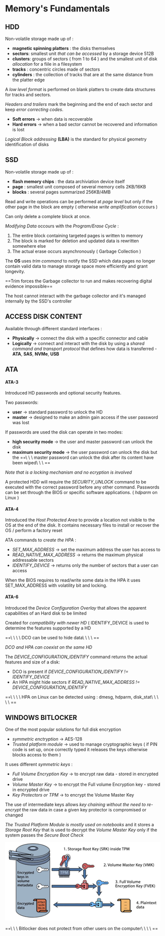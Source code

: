 # Memory's Fundamentals
## HDD
Non-volatile storage made up of :
- **magnetic spinning platters** : the disks themselves
- **sectors**: smallest unit *that can be accessed* by a storage device 512B
- **clusters**: groups of sectors (  from 1 to 64 ) and the smallest unit of disk *allocation* for a fiile in a filesystem
- **tracks** : concentric circles made of sectors
- **cylinders** : the collection of tracks that are at the same distance from the platter edge

A *low level format* is performed on blank platters to create data structures for tracks and sectors.

*Headers and trailers* mark the beginning and the end of each sector and keep *error correcting codes*.

- **Soft errors** -> when data is recoverable
- **Hard errors** -> when a bad sector cannot be recovered and information is lost

*Logical Block addressing* **(LBA)** is the standard for physical geometry identification of disks

## SSD
Non-volatile storage made up of :
- **flash memory chips** : the data archiviation device itself
- **page** : smallest unit composed of several memory cells 2KB/16KB
- **blocks** : several pages summarized 256KB/4MB

Read and write operations can be performed at *page level* but only if the other page in the block are empty ( otherwise *write amplification* occours )

Can only delete a complete block at once.

*Modifying Data* occours with the *Program/Erase Cycle* :

1. The entire block containing targeted pages is written to memory
2. The block is marked for deletion and updated data is rewritten somewhere else
3. The actual erase occurs asynchronously ( Garbage Collection )

The **OS** uses *trim command* to notify the SSD which data pages no longer contain valid data to manage storage space more efficiently and grant longevity.

==Trim forces the Garbage collector to run and makes recovering digital 
evidence impossible==

The host cannot interact with the garbage collector and it's managed internally by the SSD's controller

## ACCESS DISK CONTENT

Available through different standard interfaces :
- **Physically** -> connect the disk with a specific connector and cable
- **Logically** -> connect and interact with the disk by using a *shared command and transport protocol* that defines how data is transferred - **ATA**, **SAS**, **NVMe**, **USB**

## ATA

#### ATA-3

Introduced HD passwords and optional security features.

Two passwords:
- **user** -> standard password to unlock the HD
- **master** -> designed to make an admin gain access if the user password was lost 

If passwords are used the disk can operate in two modes:
- **high security mode** -> the user and master password can unlock the disk
- **maximum security mode** -> the user password can unlock the disk but the
	==\ \ \ master password can unlock the disk after its content have been wiped\ \ \ ==

*Note that is a locking mechanism and no ecryption is involved*

A protected HDD will require the *SECURITY_UNLOCK* command to be executed with the correct password before any other command.
Passwords can be set through the  BIOS or specific software applications.
( *hdparm* on Linux )

#### ATA-4

Introduced  the *Host Protected Area* to provide a location not visible to the OS at the end of the disk.
It contains necessary files to install or recover the OS / perform a factory reset

ATA commands to *create the HPA* :
- *SET_MAX_ADDRESS* -> set the maximum address the user has access to
- *READ_NATIVE_MAX_ADDRESS* -> returns the maximum physical addressable sectors
- *IDENTIFY_DEVICE* -> returns only the number of sectors that a user can access

When the BIOS requires to read/write some data in the HPA it uses SET_MAX_ADDRESS with volatility bit and locking.

#### ATA-6

Introduced the *Device Configuration Overlay* that allows the apparent capabilities of an Hard disk to be limited

Created for *compatibility with newer HD* ( IDENTIFY_DEVICE is used to determine the features supported by a HD 

==\ \ \ \ DCO can be used to hide data\ \ \ \ == 

*DCO and HPA can coexist on the same HD*

The *DEVICE_CONFIGURATION_IDENTIFY* command returns the actual features and size of a disk:
- DCO is present if  *DEVICE_CONFIGURATION_IDENTIFY != IDENTIFY_DEVICE*
- An HPA might hide sectors if *READ_NATIVE_MAX_ADDRESS != DEVICE_CONFIGURATION_IDENTIFY*

==\ \ \ \ HPA on Linux can be detected using : dmesg, hdparm, disk_stat\ \ \ \ \ ==

## WINDOWS BITLOCKER

One of the most popular solutions for full disk encryption
- *symmetric enctryption* -> AES-128
- *Trusted platform module* -> used to manage cryptographic keys ( if PIN code is set up, once correctly typed it releases the keys otherwise blocks access to them )

It uses different *symmetric keys* :
- *Full Volume Encryption Key* -> to encrypt raw data - stored in encrypted drive
- *Volume Master Key* -> to encrypt the Full volume Encryption key - stored in encrypted drive
- *Key Protectors or TPM* -> to encrypt the Volume Master Key

The use of intermediate keys allows *key chaining without the need to re-encrypt* 
the raw data in case a given key protector is compromised or changed

*The Trusted Platform Module is mostly used on notebooks* and it stores a *Storage Root Key* that is used to decrypt the *Volume Master Key* only if the system passes the *Secure Boot Check*

![](./assets/Bitlocker.png)

==\ \ \ Bitlocker does not protect from other users on the computer\ \ \ \ ==

